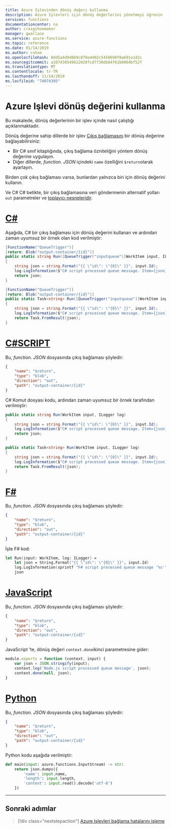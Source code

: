 ```yaml
---
title: Azure Işlevinden dönüş değeri kullanma
description: Azure Işlevleri için dönüş değerlerini yönetmeyi öğrenin
services: functions
documentationcenter: na
author: craigshoemaker
manager: gwallace
ms.service: azure-functions
ms.topic: reference
ms.date: 01/14/2019
ms.author: cshoe
ms.openlocfilehash: 8dd5a4d9d869c879ed402c5450690f0a691e1d2c
ms.sourcegitcommit: a107430549622028fcd7730db84f61b0064bf52f
ms.translationtype: MT
ms.contentlocale: tr-TR
ms.lasthandoff: 11/14/2019
ms.locfileid: "74074395"
---
```

# <a name="using-the-azure-function-return-value"></a>Azure Işlevi dönüş değerini kullanma

Bu makalede, dönüş değerlerinin bir işlev içinde nasıl çalıştığı açıklanmaktadır.

Dönüş değerine sahip dillerde bir işlev [Çıkış bağlamasını](./functions-triggers-bindings.md#binding-direction) bir dönüş değerine bağlayabilirsiniz:

* Bir C# sınıf kitaplığında, çıkış bağlama özniteliğini yöntem dönüş değerine uygulayın.
* Diğer dillerde, *function. JSON* içindeki `name` özelliğini `$return`olarak ayarlayın.

Birden çok çıkış bağlaması varsa, bunlardan yalnızca biri için dönüş değerini kullanın.

Ve C# C# betikte, bir çıkış bağlamasına veri göndermenin alternatif yolları `out` parametreler ve [toplayıcı nesneleridir](functions-reference-csharp.md#writing-multiple-output-values).

# <a name="ctabcsharp"></a>[C#](#tab/csharp)

Aşağıda, C# bir çıkış bağlaması için dönüş değerini kullanan ve ardından zaman uyumsuz bir örnek olan kod verilmiştir:

```cs
[FunctionName("QueueTrigger")]
[return: Blob("output-container/{id}")]
public static string Run([QueueTrigger("inputqueue")]WorkItem input, ILogger log)
{
    string json = string.Format("{{ \"id\": \"{0}\" }}", input.Id);
    log.LogInformation($"C# script processed queue message. Item={json}");
    return json;
}
```

```cs
[FunctionName("QueueTrigger")]
[return: Blob("output-container/{id}")]
public static Task<string> Run([QueueTrigger("inputqueue")]WorkItem input, ILogger log)
{
    string json = string.Format("{{ \"id\": \"{0}\" }}", input.Id);
    log.LogInformation($"C# script processed queue message. Item={json}");
    return Task.FromResult(json);
}
```

# <a name="c-scripttabcsharp-script"></a>[C#SCRIPT](#tab/csharp-script)

Bu, *function. JSON* dosyasında çıkış bağlaması şöyledir:

```json
{
    "name": "$return",
    "type": "blob",
    "direction": "out",
    "path": "output-container/{id}"
}
```

C# Komut dosyası kodu, ardından zaman uyumsuz bir örnek tarafından verilmiştir:

```cs
public static string Run(WorkItem input, ILogger log)
{
    string json = string.Format("{{ \"id\": \"{0}\" }}", input.Id);
    log.LogInformation($"C# script processed queue message. Item={json}");
    return json;
}
```

```cs
public static Task<string> Run(WorkItem input, ILogger log)
{
    string json = string.Format("{{ \"id\": \"{0}\" }}", input.Id);
    log.LogInformation($"C# script processed queue message. Item={json}");
    return Task.FromResult(json);
}
```

# <a name="ftabfsharp"></a>[F#](#tab/fsharp)

Bu, *function. JSON* dosyasında çıkış bağlaması şöyledir:

```json
{
    "name": "$return",
    "type": "blob",
    "direction": "out",
    "path": "output-container/{id}"
}
```

İşte F# kod:

```fsharp
let Run(input: WorkItem, log: ILogger) =
    let json = String.Format("{{ \"id\": \"{0}\" }}", input.Id)   
    log.LogInformation(sprintf "F# script processed queue message '%s'" json)
    json
```

# <a name="javascripttabjavascript"></a>[JavaScript](#tab/javascript)

Bu, *function. JSON* dosyasında çıkış bağlaması şöyledir:

```json
{
    "name": "$return",
    "type": "blob",
    "direction": "out",
    "path": "output-container/{id}"
}
```

JavaScript 'te, dönüş değeri `context.done`ikinci parametresine gider:

```javascript
module.exports = function (context, input) {
    var json = JSON.stringify(input);
    context.log('Node.js script processed queue message', json);
    context.done(null, json);
}
```

# <a name="pythontabpython"></a>[Python](#tab/python)

Bu, *function. JSON* dosyasında çıkış bağlaması şöyledir:

```json
{
    "name": "$return",
    "type": "blob",
    "direction": "out",
    "path": "output-container/{id}"
}
```
Python kodu aşağıda verilmiştir:

```python
def main(input: azure.functions.InputStream) -> str:
    return json.dumps({
        'name': input.name,
        'length': input.length,
        'content': input.read().decode('utf-8')
    })
```

---

## <a name="next-steps"></a>Sonraki adımlar

> [!div class="nextstepaction"]
> [Azure Işlevleri bağlama hatalarını işleme](./functions-bindings-errors.md)
